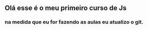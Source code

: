 ## Olá esse é o meu primeiro curso de Js
<h3>na medida que eu for fazendo as aulas eu atualizo o git.</h3>